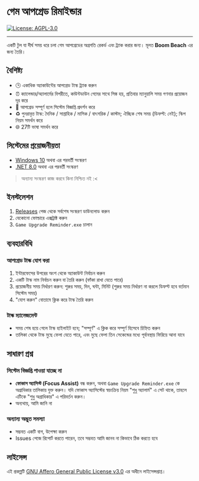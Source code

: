 ﻿# গেম আপগ্রেড রিমাইন্ডার

[![License: AGPL-3.0](https://img.shields.io/badge/License-AGPL--3.0-blue.svg)](https://opensource.org/licenses/AGPL-3.0)

---

একটি টুল যা দীর্ঘ সময় ধরে চলা গেম আপগ্রেডের অগ্রগতি রেকর্ড এবং ট্র্যাক করার জন্য। মূলত **Boom Beach** এর জন্য তৈরি।

## বৈশিষ্ট্য

- 🕒 একাধিক অ্যাকাউন্টের আপগ্রেড টাস্ক ট্র্যাক করুন
- ⏰ ক্যালেন্ডার/অ্যালার্মের বিপরীতে, কাউন্টডাউন গেমের সাথে সিঙ্ক হয়, প্রতিবার ম্যানুয়ালি সময় গণনার প্রয়োজন দূর করে
- 🔔 আপগ্রেড সম্পূর্ণ হলে সিস্টেম বিজ্ঞপ্তি প্রদর্শন করে
- ♻️ পুনরাবৃত্ত টাস্ক: দৈনিক / সাপ্তাহিক / মাসিক / বাৎসরিক / কাস্টম; ঐচ্ছিক শেষ সময় (ডিফল্ট: নেই); স্কিপ নিয়ম সমর্থন করে
- 🌐 27টি ভাষা সমর্থন করে

## সিস্টেমের প্রয়োজনীয়তা

- [Windows 10](https://www.microsoft.com/en-ca/software-download/windows10) অথবা এর পরবর্তী সংস্করণ
- [.NET 8.0](https://dotnet.microsoft.com/en-us/download/dotnet/8.0) অথবা এর পরবর্তী সংস্করণ

> অন্যান্য সংস্করণ কাজ করবে কিনা নিশ্চিত নই :<

## ইনস্টলেশন

1. [Releases](https://github.com/YuanXiQWQ/Game-Upgrade-Reminder/releases) পেজ থেকে সর্বশেষ সংস্করণ ডাউনলোড করুন
2. যেকোনো ফোল্ডারে এক্সট্রাক্ট করুন
3. `Game Upgrade Reminder.exe` চালান

## ব্যবহারবিধি

### আপগ্রেড টাস্ক যোগ করা

1. ইন্টারফেসের উপরের অংশ থেকে অ্যাকাউন্ট নির্বাচন করুন
2. একটি টাস্ক নাম নির্বাচন করুন বা তৈরি করুন (ফাঁকা রাখা যেতে পারে)
3. প্রয়োজনীয় সময় নির্ধারণ করুন: শুরুর সময়, দিন, ঘন্টা, মিনিট (শুরুর সময় নির্ধারণ না করলে ডিফল্ট হবে বর্তমান সিস্টেম সময়)
4. "যোগ করুন" বোতামে ক্লিক করে টাস্ক তৈরি করুন

### টাস্ক ম্যানেজমেন্ট

- সময় শেষ হয়ে গেলে টাস্ক হাইলাইট হবে; "সম্পূর্ণ" এ ক্লিক করে সম্পূর্ণ হিসেবে চিহ্নিত করুন
- তালিকা থেকে টাস্ক মুছে ফেলা যেতে পারে, এবং মুছে ফেলা তিন সেকেন্ডের মধ্যে পূর্বাবস্থায় ফিরিয়ে আনা যাবে

## সাধারণ প্রশ্ন

### সিস্টেম বিজ্ঞপ্তি পাওয়া যাচ্ছে না

- **ফোকাস অ্যাসিস্ট (Focus Assist)** বন্ধ করুন, অথবা `Game Upgrade Reminder.exe` কে অগ্রাধিকার তালিকায় যুক্ত করুন। যদি ফোকাস অ্যাসিস্টের স্বয়ংক্রিয় নিয়ম "শুধু অ্যালার্ম" এ সেট থাকে, তাহলে এটিকে "শুধু অগ্রাধিকার" এ পরিবর্তন করুন।
- অন্যথায়, আমি জানি না

### অন্যান্য অদ্ভুত সমস্যা

- সম্ভবত একটি বাগ, উপেক্ষা করুন
- Issues পেজে রিপোর্ট করতে পারেন, তবে সম্ভবত আমি জানব না কিভাবে ঠিক করতে হবে

## লাইসেন্স

এই প্রকল্পটি [GNU Affero General Public License v3.0](../LICENSE) এর অধীনে লাইসেন্সপ্রাপ্ত।